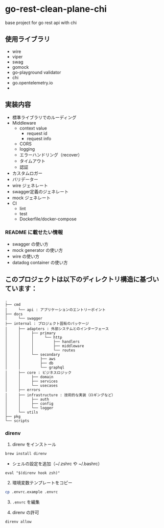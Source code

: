 # go-rest-clean-plane-chi
base project for go rest api with chi

## 使用ライブラリ
- wire
- viper
- swag
- gomock
- go-playground validator
- chi
- go.opentelemetry.io
- 

## 実装内容
- 標準ライブラリでのルーディング
- Middleware
  - context value
    - request id
    - request info
  - CORS
  - logging
  - エラーハンドリング（recover）
  - タイムアウト
  - 認証
- カスタムロガー
- バリデーター
- wire ジェネレート
- swagger定義のジェネレート
- mock ジェネレート
- CI
  - lint
  - test
  - Dockerfile/docker-compose

### README に載せたい情報
- swagger の使い方
- mock generator の使い方
- wire の使い方
- datadog container の使い方


## このプロジェクトは以下のディレクトリ構造に基づいています：
```
.
├── cmd
│     └── api : アプリケーションのエントリーポイント
├── docs
│     └── swagger
├── internal : プロジェクト固有のパッケージ
│     ├── adapters : 外部システムとのインターフェース
│     │     ├── primary
│     │     │     └── http
│     │     │         ├── handlers
│     │     │         ├── middleware
│     │     │         └── routes
│     │     └── secondary
│     │         ├── aws
│     │         ├── db
│     │         └── graphql
│     ├── core : ビジネスロジック
│     │     ├── domain
│     │     ├── services
│     │     └── usecases
│     ├── errors
│     ├── infrastructure : 技術的な実装（ロギングなど）
│     │     ├── auth
│     │     ├── config
│     │     └── logger
│     └── utils
├── pkg
└── scripts
```

### direnv
1. direnv をインストール
```bash
brew install direnv
```
- シェルの設定を追加（~/.zshrc や ~/.bashrc）
```
eval "$(direnv hook zsh)" 
```

2. 環境変数テンプレートをコピー
```bash
cp .envrc.example .envrc
```

3. `.envrc` を編集

4. direnv の許可
```bash
direnv allow
```
